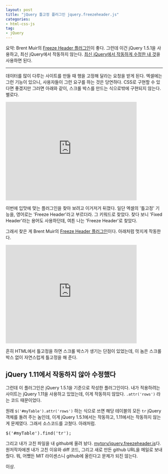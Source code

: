 ```yaml
---
layout: post
title: "jQuery 틀고정 플러그인 jquery.freezeheader.js"
categories:
- html-css-js
tag:
- jQuery
---
```


요약: Brent Muir의 [Freeze Header 플러그인](http://brentmuir.com/projects/freezeheader/)이 좋다. 그런데 이건 jQuery 1.5.1을 사용하고, 최신 jQuery에서 작동하지 않는다. [최신 jQuery에서 작동하게 수정한 내 것](https://github.com/mytory/jquery.freezeheader.js)을 사용하면 된다.

--------------

데이터를 많이 다루는 사이트를 만들 때 행을 고정해 달라는 요청을 받게 된다. 엑셀에는 그런 기능이 있으니, 사용자들이 그런 요구를 하는 것은 당연하다. CSS로 구현할 수 있다면 좋겠지만 그러면 아래와 같이, 스크롤 박스를 만드는 식으로밖에 구현되지 않는다. 별로다.

<div class="video-container"><div class="video-container__inner">
<iframe width="420" height="315" src="https://www.youtube.com/embed/LEacNnvC5wQ" frameborder="0" allowfullscreen></iframe>
</div></div>

이번에 입맛에 맞는 플러그인을 찾아 보려고 이거저거 뒤졌다. 일단 엑셀의 '틀고정' 기능을, 영어로는 'Freeze Header'라고 부르더라. 그 키워드로 찾았다. 찾다 보니 'Fixed Header'라는 용어도 사용하던데, 여튼 나는 'Freeze Header'로 찾았다. 

그래서 찾은 게 Brent Muir의 [Freeze Header 플러그인](http://brentmuir.com/projects/freezeheader/)이다. 아래처럼 멋지게 작동한다.

<div class="video-container"><div class="video-container__inner">
<iframe width="420" height="315" src="https://www.youtube.com/embed/NjtUnrLCu4w" frameborder="0" allowfullscreen></iframe>
</div></div>

흔히 HTML에서 틀고정을 하면 스크롤 박스가 생기는 단점이 있었는데, 이 놈은 스크롤박스 없이 자연스럽게 틀고정을 해 준다.

## jQuery 1.11에서 작동하지 않아 수정했다

그런데 이 플러그인은 jQuery 1.5.1을 기준으로 작성한 플러그인이다. 내가 적용하려는 사이트는 jQuery 1.11을 사용하고 있었는데, 이게 작동하지 않았다. `.attr('rows')` 라는 코드 때문이었다. 

원래 `$('#myTable').attr('rows')` 하는 식으로 쓰면 해당 테이블의 모든 `tr` jQuery 객체를 돌려 주는 놈인데, 이게 jQuery 1.5.1에서는 작동하고, 1.11에서는 작동하지 않는 게 문제였다. 그래서 소스코드를 고쳤다. 아래처럼.

<pre>
$('#myTable').find('tr');
</pre>

그리고 내가 고친 파일을 내 github에 올려 놨다. [mytory/jquery.freezeheader.js](https://github.com/mytory/jquery.freezeheader.js)다. 원저작자에겐 내가 고친 이유와 diff 코드, 그리고 새로 만든 github URL을 메일로 보내 줬다. 뭐, 어쨌든 MIT 라이센스니 github에 올린다고 문제가 되진 않는다.

이상.

